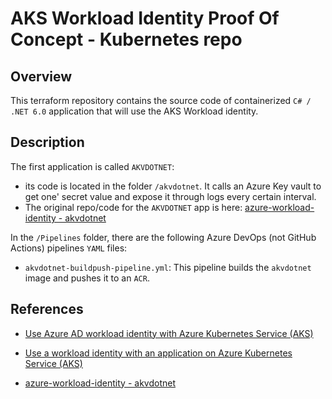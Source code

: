# AKS Workload Identity Proof Of Concept - Kubernetes repo

## Overview

This terraform repository contains the source code of containerized `C# / .NET 6.0` application that will use the AKS Workload identity.

## Description

The first application is called `AKVDOTNET`:

- its code is located in the folder `/akvdotnet`. It calls an Azure Key vault to get one' secret value and expose it through logs every certain interval.
- The original repo/code for the `AKVDOTNET` app is here: [azure-workload-identity - akvdotnet](https://github.com/Azure/azure-workload-identity/tree/main/examples/msal-net/akvdotnet)

In the `/Pipelines` folder, there are the following Azure DevOps (not GitHub Actions) pipelines `YAML` files:

- `akvdotnet-buildpush-pipeline.yml`: This pipeline builds the `akvdotnet` image and pushes it to an `ACR`.

## References

- [Use Azure AD workload identity with Azure Kubernetes Service (AKS)](https://learn.microsoft.com/en-us/azure/aks/workload-identity-overview)

- [Use a workload identity with an application on Azure Kubernetes Service (AKS)](https://learn.microsoft.com/en-us/azure/aks/learn/tutorial-kubernetes-workload-identity)

- [azure-workload-identity - akvdotnet](https://github.com/Azure/azure-workload-identity/tree/main/examples/msal-net/akvdotnet)
